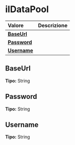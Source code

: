 # ilDataPool

| Valore | Descrizione |
| :--- | :--- |
| [**BaseUrl**](ildatapool.md#baseurl) |  |
| [**Password**](ildatapool.md#password) |  |
| [**Username**](ildatapool.md#username) |  |

## BaseUrl

**Tipo:** String

## Password

**Tipo:** String

## Username

**Tipo:** String

